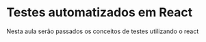 # Testes automatizados em React

Nesta aula serão passados os conceitos de testes utilizando o react

